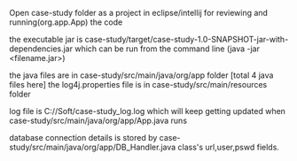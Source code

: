 Open case-study folder as a project in eclipse/intellij for reviewing and running(org.app.App) the code

the executable jar is case-study/target/case-study-1.0-SNAPSHOT-jar-with-dependencies.jar which can be run from the command line (java -jar <filename.jar>)

the java files are in case-study/src/main/java/org/app folder   [total 4 java files here]
the log4j.properties file is in case-study/src/main/resources folder

log file is C://Soft/case-study_log.log which will keep getting updated when case-study/src/main/java/org/app/App.java runs

database connection details is stored by case-study/src/main/java/org/app/DB_Handler.java class's url,user,pswd fields.
